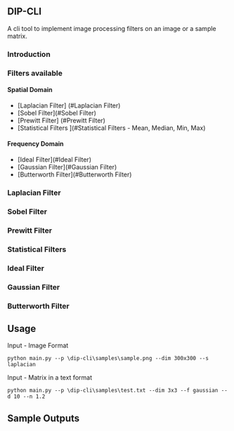 ## DIP-CLI
A cli tool to implement image processing filters on an image or a sample matrix.

### Introduction 
### Filters available
#### Spatial Domain
* [Laplacian Filter] (#Laplacian Filter)
* [Sobel Filter](#Sobel Filter)
* [Prewitt Filter] (#Prewitt Filter)
* [Statistical Filters ](#Statistical Filters - Mean, Median, Min, Max)
#### Frequency Domain
* [Ideal Filter](#Ideal Filter)
* [Gaussian Filter](#Gaussian Filter)
* [Butterworth Filter](#Butterworth Filter)
  
### Laplacian Filter
### Sobel Filter
### Prewitt Filter
### Statistical Filters 
  
### Ideal Filter
### Gaussian Filter
### Butterworth Filter


## Usage
Input - Image Format
```
python main.py --p \dip-cli\samples\sample.png --dim 300x300 --s laplacian
```
Input - Matrix in a text format
```
python main.py --p \dip-cli\samples\test.txt --dim 3x3 --f gaussian --d 10 --n 1.2
```

## Sample Outputs
